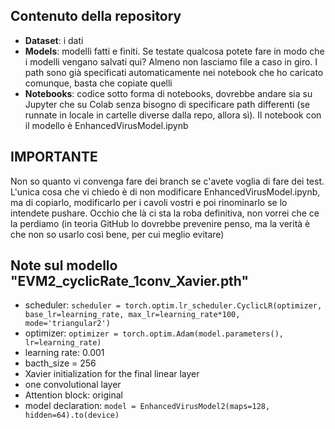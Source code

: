 ## Contenuto della repository
- **Dataset**: i dati
- **Models**: modelli fatti e finiti. Se testate qualcosa potete fare in modo che i modelli vengano salvati qui? Almeno non lasciamo file a caso in giro. I path sono già specificati automaticamente nei notebook che ho caricato comunque, basta che copiate quelli
- **Notebooks**: codice sotto forma di notebooks, dovrebbe andare sia su Jupyter che su Colab senza bisogno di specificare path differenti (se runnate in locale in cartelle diverse dalla repo, allora sì). Il notebook con il modello è EnhancedVirusModel.ipynb

## IMPORTANTE
Non so quanto vi convenga fare dei branch se c'avete voglia di fare dei test. L'unica cosa che vi chiedo è di non modificare EnhancedVirusModel.ipynb, ma di copiarlo, modificarlo per i cavoli vostri e poi rinominarlo se lo intendete pushare. Occhio che là ci sta la roba definitiva, non vorrei che ce la perdiamo (in teoria GitHub lo dovrebbe prevenire penso, ma la verità è che non so usarlo così bene, per cui meglio evitare)

## Note sul modello "EVM2_cyclicRate_1conv_Xavier.pth"
- scheduler:
  ```scheduler = torch.optim.lr_scheduler.CyclicLR(optimizer, base_lr=learning_rate, max_lr=learning_rate*100, mode='triangular2')```
- optimizer:
  ```optimizer = torch.optim.Adam(model.parameters(), lr=learning_rate)```
- learning rate: 0.001
- bacth_size = 256
- Xavier initialization for the final linear layer
- one convolutional layer
- Attention block: original
- model declaration:
  ```model = EnhancedVirusModel2(maps=128, hidden=64).to(device)``` 